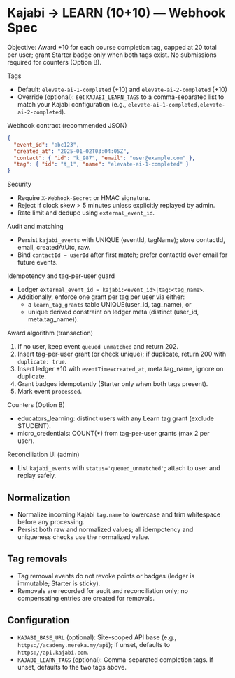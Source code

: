 # Kajabi → LEARN (10+10) — Webhook Spec

Objective: Award +10 for each course completion tag, capped at 20 total per user; grant Starter badge only when both tags exist. No submissions required for counters (Option B).

Tags

- Default: `elevate-ai-1-completed` (+10) and `elevate-ai-2-completed` (+10)
- Override (optional): set `KAJABI_LEARN_TAGS` to a comma-separated list to match your Kajabi configuration (e.g., `elevate-ai-1-completed,elevate-ai-2-completed`).

Webhook contract (recommended JSON)

```json
{
  "event_id": "abc123",
  "created_at": "2025-01-02T03:04:05Z",
  "contact": { "id": "k_987", "email": "user@example.com" },
  "tag": { "id": "t_1", "name": "elevate-ai-1-completed" }
}
```

Security

- Require `X-Webhook-Secret` or HMAC signature.
- Reject if clock skew > 5 minutes unless explicitly replayed by admin.
- Rate limit and dedupe using `external_event_id`.

Audit and matching

- Persist `kajabi_events` with UNIQUE (eventId, tagName); store contactId, email, createdAtUtc, raw.
- Bind `contactId → userId` after first match; prefer contactId over email for future events.

Idempotency and tag-per-user guard

- Ledger `external_event_id = kajabi:<event_id>|tag:<tag_name>`.
- Additionally, enforce one grant per tag per user via either:
  - a `learn_tag_grants` table UNIQUE(user_id, tag_name), or
  - unique derived constraint on ledger meta (distinct (user_id, meta.tag_name)).

Award algorithm (transaction)

1. If no user, keep event `queued_unmatched` and return 202.
2. Insert tag-per-user grant (or check unique); if duplicate, return 200 with `duplicate: true`.
3. Insert ledger +10 with `eventTime=created_at`, meta.tag_name, ignore on duplicate.
4. Grant badges idempotently (Starter only when both tags present).
5. Mark event `processed`.

Counters (Option B)

- educators_learning: distinct users with any Learn tag grant (exclude STUDENT).
- micro_credentials: COUNT(\*) from tag-per-user grants (max 2 per user).

Reconciliation UI (admin)

- List `kajabi_events` with `status='queued_unmatched'`; attach to user and replay safely.

## Normalization

- Normalize incoming Kajabi `tag.name` to lowercase and trim whitespace before any processing.
- Persist both raw and normalized values; all idempotency and uniqueness checks use the normalized value.

## Tag removals

- Tag removal events do not revoke points or badges (ledger is immutable; Starter is sticky).
- Removals are recorded for audit and reconciliation only; no compensating entries are created for removals.
## Configuration

- `KAJABI_BASE_URL` (optional): Site-scoped API base (e.g., `https://academy.mereka.my/api`); if unset, defaults to `https://api.kajabi.com`.
- `KAJABI_LEARN_TAGS` (optional): Comma-separated completion tags. If unset, defaults to the two tags above.
